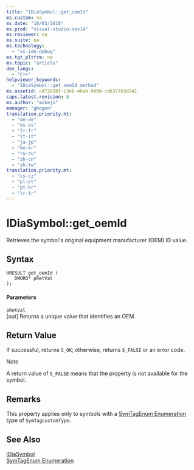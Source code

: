 ```yaml
---
title: "IDiaSymbol::get_oemId"
ms.custom: na
ms.date: "10/03/2016"
ms.prod: "visual-studio-dev14"
ms.reviewer: na
ms.suite: na
ms.technology: 
  - "vs-ide-debug"
ms.tgt_pltfrm: na
ms.topic: "article"
dev_langs: 
  - "C++"
helpviewer_keywords: 
  - "IDiaSymbol::get_oemId method"
ms.assetid: c472830f-c3eb-46ab-9498-cd637763d241
caps.latest.revision: 8
ms.author: "mikejo"
manager: "ghogen"
translation.priority.ht: 
  - "de-de"
  - "es-es"
  - "fr-fr"
  - "it-it"
  - "ja-jp"
  - "ko-kr"
  - "ru-ru"
  - "zh-cn"
  - "zh-tw"
translation.priority.mt: 
  - "cs-cz"
  - "pl-pl"
  - "pt-br"
  - "tr-tr"
---
```

# IDiaSymbol::get_oemId
Retrieves the symbol's original equipment manufacturer (OEM) ID value.  
  
## Syntax  
  
```cpp#  
HRESULT get_oemId (   
   DWORD* pRetVal  
);  
```  
  
#### Parameters  
 `pRetVal`  
 [out] Returns a unique value that identifies an OEM.  
  
## Return Value  
 If successful, returns `S_OK`; otherwise, returns `S_FALSE` or an error code.  
  
> [!NOTE]
>  A return value of `S_FALSE` means that the property is not available for the symbol.  
  
## Remarks  
 This property applies only to symbols with a [SymTagEnum Enumeration](../debugger/symtagenum.md) type of `SymTagCustomType`.  
  
## See Also  
 [IDiaSymbol](../debugger/idiasymbol.md)   
 [SymTagEnum Enumeration](../debugger/symtagenum.md)